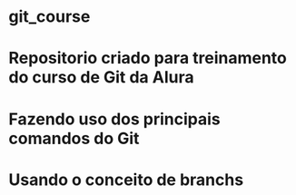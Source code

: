 # git_course
#
# Repositorio criado para treinamento do curso de Git da Alura
#
# Fazendo uso dos principais comandos do Git
# Usando o conceito de branchs
